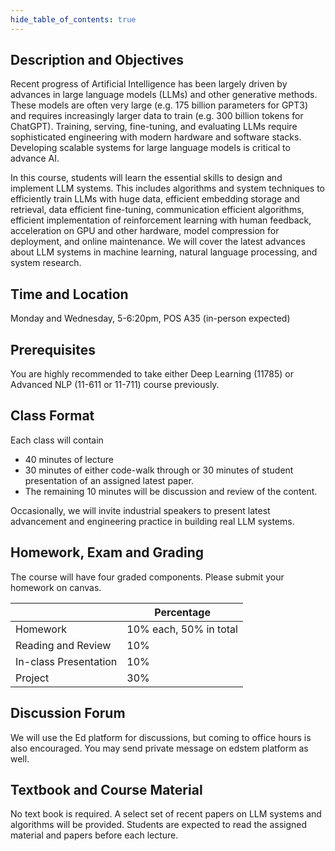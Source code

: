 ```yaml
--- 
hide_table_of_contents: true
---
```


## Description and Objectives

Recent progress of Artificial Intelligence has been largely driven by advances in large language models (LLMs) and other generative methods. These models are often very large (e.g. 175 billion parameters for GPT3) and requires increasingly larger data to train (e.g. 300 billion tokens for ChatGPT). Training, serving, fine-tuning, and evaluating LLMs require sophisticated engineering with modern hardware and software stacks. Developing scalable systems for large language models is critical to advance AI. 


In this course, students will learn the essential skills to design and implement LLM systems. This includes algorithms and system techniques to efficiently train LLMs with huge data, efficient embedding storage and retrieval, data efficient fine-tuning, communication efficient algorithms, efficient implementation of reinforcement learning with human feedback, acceleration on GPU and other hardware, model compression for deployment, and online maintenance. We will cover the latest advances about LLM systems in machine learning, natural language processing, and system research. 


## Time and Location

Monday and Wednesday, 5-6:20pm, POS A35 (in-person expected)


## Prerequisites

You are highly recommended to take either Deep Learning (11785) or Advanced NLP (11-611 or 11-711) course previously.


## Class Format

Each class will contain 
- 40 minutes of lecture 
- 30 minutes of either code-walk through or 30 minutes of student presentation of an assigned latest paper. 
- The remaining 10 minutes will be discussion and review of the content. 

Occasionally, we will invite industrial speakers to present latest advancement and engineering practice in building real LLM systems.


## Homework, Exam and Grading

The course will have four graded components. Please submit your homework on canvas.

|                       | Percentage             |
| --------------------- | ---------------------- |
| Homework              | 10% each, 50% in total |
| Reading and Review    | 10%                    |
| In-class Presentation | 10%                    |
| Project               | 30%                    |


## Discussion Forum

We will use the Ed platform for discussions, but coming to office hours is also encouraged. You may send private message on edstem platform as well.


## Textbook and Course Material 

No text book is required. A select set of recent papers on LLM systems and algorithms will be provided. Students are expected to read the assigned material and papers before each lecture. 
